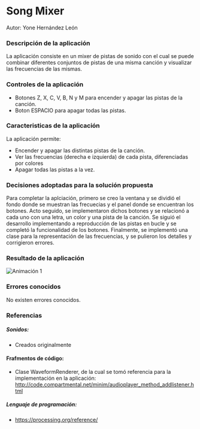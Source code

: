 # Song Mixer
Autor: Yone Hernández León

### Descripción de la aplicación
La aplicación consiste en un mixer de pistas de sonido con el cual se puede combinar diferentes conjuntos de pistas de una misma canción y visualizar las frecuencias de las mismas.

### Controles de la aplicación
- Botones Z, X, C, V, B, N y M para encender y apagar las pistas de la canción.
- Boton ESPACIO para apagar todas las pistas.

### Caracteristicas de la aplicación
La aplicación permite:
- Encender y apagar las distintas pistas de la canción.
- Ver las frecuencias (derecha e izquierda) de cada pista, diferenciadas por colores
- Apagar todas las pistas a la vez.

### Decisiones adoptadas para la solución propuesta
Para completar la aplciación, primero se creo la ventana y se dividió el fondo donde se muestran las frecuecias y el panel donde se encuentran los botones. Acto seguido, se implementaron dichos botones y se relacionó a cada uno con una letra, un color y una pista de la canción. Se siguió el desarrollo implementando a reproducción de las pistas en bucle y se completó la funcionalidad de los botones. Finalmente, se implementó una clase para la representación de las frecuencias, y se pulieron los detalles y corrigieron errores.

### Resultado de la aplicación
![Animación 1](https://github.com/YoneHernandezLeon/SoundMixer/blob/main/soundmixer.gif?raw=true)

### Errores conocidos
No existen errores conocidos.

### Referencias
##### Sonidos:
- Creados originalmente
#### Frafmentos de código:
- Clase WaveformRenderer, de la cual se tomó referencia para la implementación en la aplicación: http://code.compartmental.net/minim/audioplayer_method_addlistener.html
##### Lenguaje de programación:
- https://processing.org/reference/
